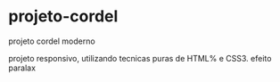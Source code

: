 # projeto-cordel
 projeto cordel moderno

 projeto responsivo, utilizando tecnicas puras de HTML% e CSS3.
 efeito paralax
